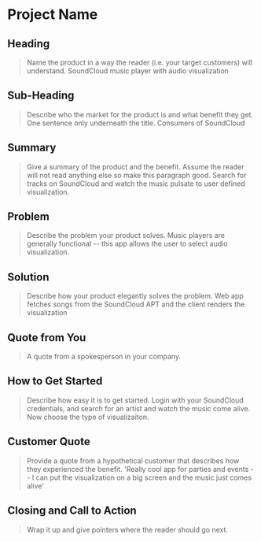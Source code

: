 # Project Name #

<!-- 
> This material was originally posted [here](http://www.quora.com/What-is-Amazons-approach-to-product-development-and-product-management). It is reproduced here for posterities sake.

There is an approach called "working backwards" that is widely used at Amazon. They work backwards from the customer, rather than starting with an idea for a product and trying to bolt customers onto it. While working backwards can be applied to any specific product decision, using this approach is especially important when developing new products or features.

For new initiatives a product manager typically starts by writing an internal press release announcing the finished product. The target audience for the press release is the new/updated product's customers, which can be retail customers or internal users of a tool or technology. Internal press releases are centered around the customer problem, how current solutions (internal or external) fail, and how the new product will blow away existing solutions.

If the benefits listed don't sound very interesting or exciting to customers, then perhaps they're not (and shouldn't be built). Instead, the product manager should keep iterating on the press release until they've come up with benefits that actually sound like benefits. Iterating on a press release is a lot less expensive than iterating on the product itself (and quicker!).

If the press release is more than a page and a half, it is probably too long. Keep it simple. 3-4 sentences for most paragraphs. Cut out the fat. Don't make it into a spec. You can accompany the press release with a FAQ that answers all of the other business or execution questions so the press release can stay focused on what the customer gets. My rule of thumb is that if the press release is hard to write, then the product is probably going to suck. Keep working at it until the outline for each paragraph flows. 

Oh, and I also like to write press-releases in what I call "Oprah-speak" for mainstream consumer products. Imagine you're sitting on Oprah's couch and have just explained the product to her, and then you listen as she explains it to her audience. That's "Oprah-speak", not "Geek-speak".

Once the project moves into development, the press release can be used as a touchstone; a guiding light. The product team can ask themselves, "Are we building what is in the press release?" If they find they're spending time building things that aren't in the press release (overbuilding), they need to ask themselves why. This keeps product development focused on achieving the customer benefits and not building extraneous stuff that takes longer to build, takes resources to maintain, and doesn't provide real customer benefit (at least not enough to warrant inclusion in the press release).
 -->
 
## Heading ##
  > Name the product in a way the reader (i.e. your target customers) will understand.
  SoundCloud music player with audio visualization

## Sub-Heading ##
  > Describe who the market for the product is and what benefit they get. One sentence only underneath the title.
  Consumers of SoundCloud

## Summary ##
  > Give a summary of the product and the benefit. Assume the reader will not read anything else so make this paragraph good.
  Search for tracks on SoundCloud and watch the music pulsate to user defined visualization.

## Problem ##
  > Describe the problem your product solves.
  Music players are generally functional -- this app allows the user to select audio visualization.

## Solution ##
  > Describe how your product elegantly solves the problem.
  Web app fetches songs from the SoundCloud APT and the client renders the visualization  


## Quote from You ##
  > A quote from a spokesperson in your company.

## How to Get Started ##
  > Describe how easy it is to get started.
  Login with your SoundCloud credentials, and search for an artist and watch the music
  come alive.  Now choose the type of visualizaiton. 

## Customer Quote ##
  > Provide a quote from a hypothetical customer that describes how they experienced the benefit.
  'Really cool app for parties and events -- I can put the visualization on a big screen and the music just comes alive'

## Closing and Call to Action ##
  > Wrap it up and give pointers where the reader should go next.
